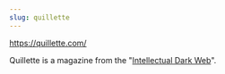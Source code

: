 ```yaml
---
slug: quillette
---
```


<https://quillette.com/>

Quillette is a magazine from the "[Intellectual Dark Web](https://www.skeptic.com/reading_room/preliminary-empirical-study-shedding-light-on-intellectual-dark-web/)".
